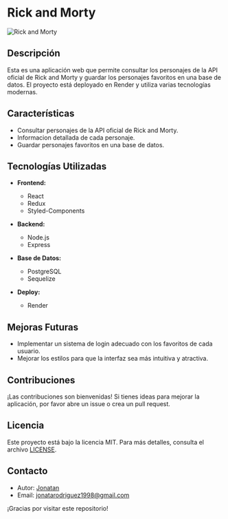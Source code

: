 # Rick and Morty

![Rick and Morty](https://media.ambito.com/p/bc018f500b0552bafb2bb886d6aceb56/adjuntos/239/imagenes/038/786/0038786593/1200x675/smart/rick-and-mortyjpg.jpg)

## Descripción

Esta es una aplicación web que permite consultar los personajes de la API oficial de Rick and Morty y guardar los personajes favoritos en una base de datos. El proyecto está deployado en Render y utiliza varias tecnologías modernas.

## Características

- Consultar personajes de la API oficial de Rick and Morty.
- Informacion detallada de cada personaje.
- Guardar personajes favoritos en una base de datos.

## Tecnologías Utilizadas

- **Frontend:**
  - React
  - Redux
  - Styled-Components

- **Backend:**
  - Node.js
  - Express

- **Base de Datos:**
  - PostgreSQL
  - Sequelize

- **Deploy:**
  - Render

## Mejoras Futuras

- Implementar un sistema de login adecuado con los favoritos de cada usuario.
- Mejorar los estilos para que la interfaz sea más intuitiva y atractiva.

## Contribuciones

¡Las contribuciones son bienvenidas! Si tienes ideas para mejorar la aplicación, por favor abre un issue o crea un pull request.

## Licencia

Este proyecto está bajo la licencia MIT. Para más detalles, consulta el archivo [LICENSE](LICENSE).

## Contacto

- Autor: [Jonatan](https://github.com/Jonatan-Rodriguez/)
- Email: jonatarodriguez1998@gmail.com

¡Gracias por visitar este repositorio!
